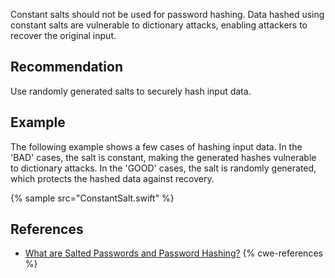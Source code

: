 Constant salts should not be used for password hashing. Data hashed using constant salts are vulnerable to dictionary attacks, enabling attackers to recover the original input.


## Recommendation
Use randomly generated salts to securely hash input data.


## Example
The following example shows a few cases of hashing input data. In the 'BAD' cases, the salt is constant, making the generated hashes vulnerable to dictionary attacks. In the 'GOOD' cases, the salt is randomly generated, which protects the hashed data against recovery.

{% sample src="ConstantSalt.swift" %}

## References
* [What are Salted Passwords and Password Hashing?](https://www.okta.com/blog/2019/03/what-are-salted-passwords-and-password-hashing/)
{% cwe-references %}
